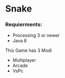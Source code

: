 # Snake

### Requierments:
* Processing 3 or newer
* Java 8

This Game has 3 Modi
* Multiplayer
* Arcade
* VsPc

